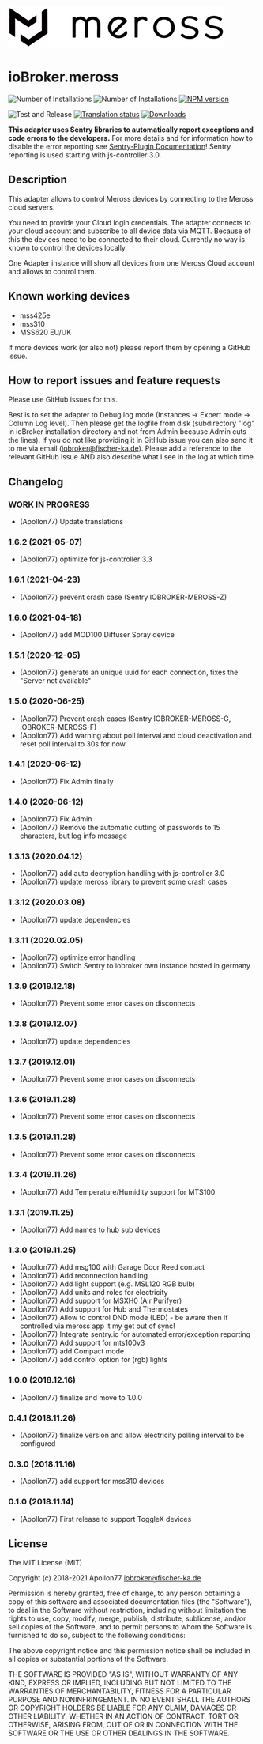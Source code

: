 ![Logo](admin/meross-logo.png)
# ioBroker.meross

![Number of Installations](http://iobroker.live/badges/meross-installed.svg) 
![Number of Installations](http://iobroker.live/badges/meross-stable.svg)
[![NPM version](http://img.shields.io/npm/v/iobroker.meross.svg)](https://www.npmjs.com/package/iobroker.meross)

![Test and Release](https://github.com/Apollon77/iobroker.meross/workflows/Test%20and%20Release/badge.svg)
[![Translation status](https://weblate.iobroker.net/widgets/adapters/-/meross/svg-badge.svg)](https://weblate.iobroker.net/engage/adapters/?utm_source=widget)
[![Downloads](https://img.shields.io/npm/dm/iobroker.meross.svg)](https://www.npmjs.com/package/iobroker.meross)

**This adapter uses Sentry libraries to automatically report exceptions and code errors to the developers.** For more details and for information how to disable the error reporting see [Sentry-Plugin Documentation](https://github.com/ioBroker/plugin-sentry#plugin-sentry)! Sentry reporting is used starting with js-controller 3.0.

## Description
This adapter allows to control Meross devices by connecting to the Meross cloud servers.

You need to provide your Cloud login credentials. The adapter connects to your cloud account and subscribe to all device data via MQTT. Because of this the devices need to be connected to their cloud. Currently no way is known to control the devices locally.

One Adapter instance will show all devices from one Meross Cloud account and allows to control them.

## Known working devices
* mss425e
* mss310
* MSS620 EU/UK


If more devices work (or also not) please report them by opening a GitHub issue.

## How to report issues and feature requests

Please use GitHub issues for this.

Best is to set the adapter to Debug log mode (Instances -> Expert mode -> Column Log level). Then please get the logfile from disk (subdirectory "log" in ioBroker installation directory and not from Admin because Admin cuts the lines). If you do not like providing it in GitHub issue you can also send it to me via email (iobroker@fischer-ka.de). Please add a reference to the relevant GitHub issue AND also describe what I see in the log at which time.

## Changelog

### __WORK IN PROGRESS__
* (Apollon77) Update translations

### 1.6.2 (2021-05-07)
* (Apollon77) optimize for js-controller 3.3

### 1.6.1 (2021-04-23)
* (Apollon77) prevent crash case (Sentry IOBROKER-MEROSS-Z)

### 1.6.0 (2021-04-18)
* (Apollon77) add MOD100 Diffuser Spray device

### 1.5.1 (2020-12-05)
* (Apollon77) generate an unique uuid for each connection, fixes the "Server not available"

### 1.5.0 (2020-06-25)
* (Apollon77) Prevent crash cases (Sentry IOBROKER-MEROSS-G, IOBROKER-MEROSS-F)
* (Apollon77) Add warning about poll interval and cloud deactivation and reset poll interval to 30s for now

### 1.4.1 (2020-06-12)
* (Apollon77) Fix Admin finally

### 1.4.0 (2020-06-12)
* (Apollon77) Fix Admin
* (Apollon77) Remove the automatic cutting of passwords to 15 characters, but log info message

### 1.3.13 (2020.04.12)
* (Apollon77) add auto decryption handling with js-controller 3.0
* (Apollon77) update meross library to prevent some crash cases

### 1.3.12 (2020.03.08)
* (Apollon77) update dependencies

### 1.3.11 (2020.02.05)
* (Apollon77) optimize error handling
* (Apollon77) Switch Sentry to iobroker own instance hosted in germany

### 1.3.9 (2019.12.18)
* (Apollon77) Prevent some error cases on disconnects

### 1.3.8 (2019.12.07)
* (Apollon77) update dependencies

### 1.3.7 (2019.12.01)
* (Apollon77) Prevent some error cases on disconnects

### 1.3.6 (2019.11.28)
* (Apollon77) Prevent some error cases on disconnects

### 1.3.5 (2019.11.28)
* (Apollon77) Prevent some error cases on disconnects

### 1.3.4 (2019.11.26)
* (Apollon77) Add Temperature/Humidity support for MTS100

### 1.3.1 (2019.11.25)
* (Apollon77) Add names to hub sub devices

### 1.3.0 (2019.11.25)
* (Apollon77) Add msg100 with Garage Door Reed contact
* (Apollon77) Add reconnection handling
* (Apollon77) Add light support (e.g. MSL120 RGB bulb)
* (Apollon77) Add units and roles for electricity
* (Apollon77) Add support for MSXH0 (Air Purifyer)
* (Apollon77) Add support for Hub and Thermostates
* (Apollon77) Allow to control DND mode (LED) - be aware then if controlled via meross app it my get out of sync!
* (Apollon77) Integrate sentry.io for automated error/exception reporting
* (Apollon77) Add support for mts100v3
* (Apollon77) add Compact mode
* (Apollon77) add control option for (rgb) lights

### 1.0.0 (2018.12.16)
* (Apollon77) finalize and move to 1.0.0

### 0.4.1 (2018.11.26)
* (Apollon77) finalize version and allow electricity polling interval to be configured

### 0.3.0 (2018.11.16)
* (Apollon77) add support for mss310 devices

### 0.1.0 (2018.11.14)
* (Apollon77) First release to support ToggleX devices

## License
The MIT License (MIT)

Copyright (c) 2018-2021 Apollon77 <iobroker@fischer-ka.de>

Permission is hereby granted, free of charge, to any person obtaining a copy
of this software and associated documentation files (the "Software"), to deal
in the Software without restriction, including without limitation the rights
to use, copy, modify, merge, publish, distribute, sublicense, and/or sell
copies of the Software, and to permit persons to whom the Software is
furnished to do so, subject to the following conditions:

The above copyright notice and this permission notice shall be included in
all copies or substantial portions of the Software.

THE SOFTWARE IS PROVIDED "AS IS", WITHOUT WARRANTY OF ANY KIND, EXPRESS OR
IMPLIED, INCLUDING BUT NOT LIMITED TO THE WARRANTIES OF MERCHANTABILITY,
FITNESS FOR A PARTICULAR PURPOSE AND NONINFRINGEMENT. IN NO EVENT SHALL THE
AUTHORS OR COPYRIGHT HOLDERS BE LIABLE FOR ANY CLAIM, DAMAGES OR OTHER
LIABILITY, WHETHER IN AN ACTION OF CONTRACT, TORT OR OTHERWISE, ARISING FROM,
OUT OF OR IN CONNECTION WITH THE SOFTWARE OR THE USE OR OTHER DEALINGS IN
THE SOFTWARE.
